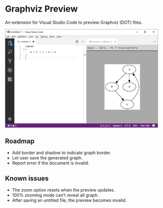 # Graphviz Preview

An extension for Visual Studio Code to preview Graphviz (DOT) files.

![Graphviz Preview screenshot](screenshot.png)

## Roadmap

- Add border and shadow to indicate graph border.
- Let user save the generated graph.
- Report error if the document is invalid.

## Known issues

- The zoom option resets when the preview updates.
- 100% zooming mode can’t reveal all graph.
- After saving an untitled file, the preview becomes invalid.
